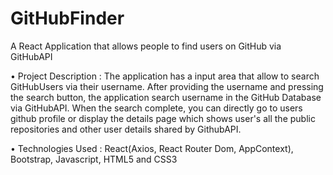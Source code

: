 # GitHubFinder
 A React Application that allows people to find users on GitHub via GitHubAPI

• Project Description : The application has a input area that allow to search GitHubUsers via their username. After providing the username and pressing the search button, the application search username in the GitHub Database via GitHubAPI. When the search complete, you can directly go to users github profile or display the details page which shows user's all the public repositories and other user details shared by GithubAPI.

• Technologies Used : React(Axios, React Router Dom, AppContext), Bootstrap, Javascript, HTML5 and CSS3
